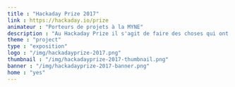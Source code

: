 ```yaml
---
title : "Hackaday Prize 2017"
link : https://hackaday.io/prize
animateur : "Porteurs de projets à la MYNE"
description : "Au Hackaday Prize il s'agit de faire des choses qui ont du sens. L'entrée de cette 'Internet of usefull Things' est un prétexte notamment pour le projet DAISEE se lancer dans le challenge."
theme : "project"
type : "exposition"
logo : "/img/hackadayprize-2017.png"
thumbnail : "/img/hackadayprize-2017-thumbnail.png"
banner : "/img/hackadayprize-2017-banner.png"
home : "yes"
---
```

